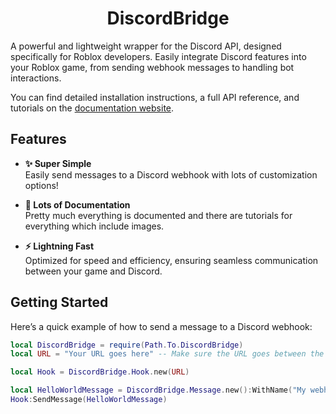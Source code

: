 <div align="center">
	<h1>DiscordBridge</h1>
</div>

A powerful and lightweight wrapper for the Discord API, designed specifically for Roblox developers. Easily integrate Discord features into your Roblox game, from sending webhook messages to handling bot interactions.

You can find detailed installation instructions, a full API reference, and tutorials on the [documentation website](https://void-labs-development.github.io/Discord-Bridge/).


## Features
- **✨ Super Simple**  
  Easily send messages to a Discord webhook with lots of customization options!
  
- **📖 Lots of Documentation**  
  Pretty much everything is documented and there are tutorials for everything which include images.

- **⚡ Lightning Fast**  
  Optimized for speed and efficiency, ensuring seamless communication between your game and Discord.

## Getting Started
Here’s a quick example of how to send a message to a Discord webhook:

```lua
local DiscordBridge = require(Path.To.DiscordBridge)
local URL = "Your URL goes here" -- Make sure the URL goes between the speach marks

local Hook = DiscordBridge.Hook.new(URL)

local HelloWorldMessage = DiscordBridge.Message.new():WithName("My webhook"):WithMessage("Hello World")
Hook:SendMessage(HelloWorldMessage)
```
